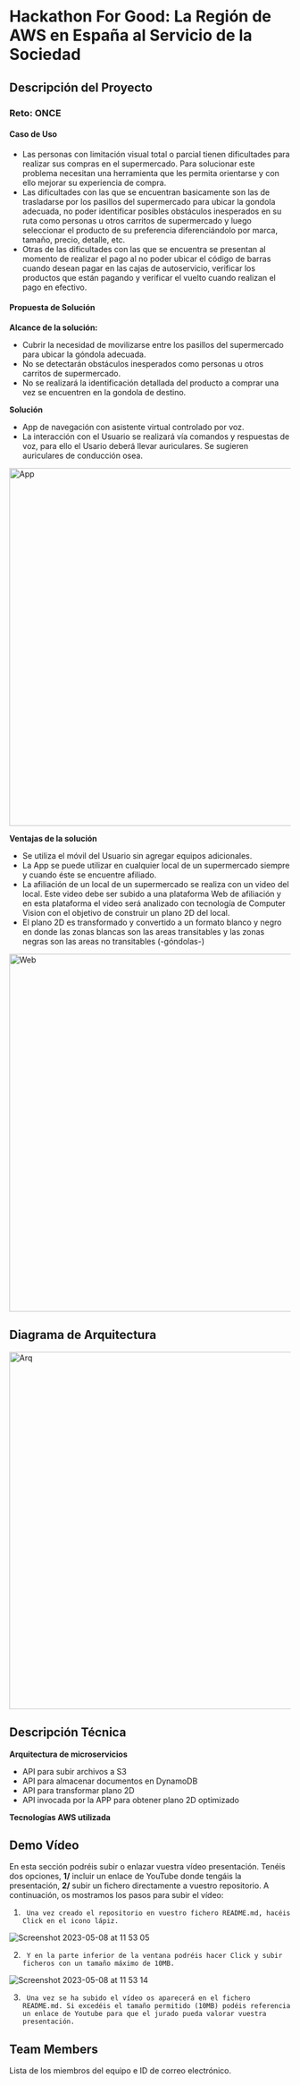 # Hackathon For Good: La Región de AWS en España al Servicio de la Sociedad

## Descripción del Proyecto

### Reto: ONCE

#### Caso de Uso
- Las personas con limitación visual total o parcial tienen dificultades para realizar sus compras en el supermercado. Para solucionar este problema necesitan una herramienta que les permita orientarse y con ello mejorar su experiencia de compra.
- Las dificultades con las que se encuentran basicamente son las de trasladarse por los pasillos del supermercado para ubicar la gondola adecuada, no poder identificar posibles obstáculos inesperados en su ruta como personas u otros carritos de supermercado y luego seleccionar el producto de su preferencia diferenciándolo por marca, tamaño, precio, detalle, etc.
- Otras de las dificultades con las que se encuentra se presentan al momento de realizar el pago al no poder ubicar el código de barras cuando desean pagar en las cajas de autoservicio, verificar los productos que están pagando y verificar el vuelto cuando realizan el pago en efectivo.

#### Propuesta de Solución

**Alcance de la solución:**
- Cubrir la necesidad de movilizarse entre los pasillos del supermercado para ubicar la góndola adecuada.
- No se detectarán obstáculos inesperados como personas u otros carritos de supermercado.
- No se realizará la identificación detallada del producto a comprar una vez se encuentren en la gondola de destino.

**Solución**
- App de navegación con asistente virtual controlado por voz.
- La interacción con el Usuario se realizará vía comandos y respuestas de voz, para ello el Usario deberá llevar auriculares. Se sugieren auriculares de conducción osea.

<img width="640" alt="App" src="https://github.com/InkaCloud/InkaCloud/assets/132919724/e4b4bad6-d1b3-4c5b-8b8d-abcdfc8139ee">

**Ventajas de la solución**
- Se utiliza el móvil del Usuario sin agregar equipos adicionales.
- La App se puede utilizar en cualquier local de un supermercado siempre y cuando éste se encuentre afiliado.
- La afiliación de un local de un supermercado se realiza con un video del local. Este video debe ser subido a una plataforma Web de afiliación y en esta plataforma el video será analizado con tecnología de Computer Vision con el objetivo de construir un plano 2D del local.
- El plano 2D es transformado y convertido a un formato blanco y negro en donde las zonas blancas son las areas transitables y las zonas negras son las areas no transitables (-góndolas-)

<img width="640" alt="Web" src="https://github.com/InkaCloud/InkaCloud/assets/132919724/b004c7e2-6dad-4a98-81e7-89768692e4fc">


## Diagrama de Arquitectura

<img width="639" alt="Arq" src="https://github.com/InkaCloud/InkaCloud/assets/132919724/09150a3d-3dce-49a0-9c36-1fad05d220b4">


## Descripción Técnica

**Arquitectura de microservicios**
- API para subir archivos a S3
- API para almacenar documentos en DynamoDB
- API para transformar plano 2D
- API invocada por la APP para obtener plano 2D optimizado


**Tecnologías AWS utilizada**


## Demo Vídeo

En esta sección podréis subir o enlazar vuestra vídeo presentación. Tenéis dos opciones, **1/** incluir un enlace de YouTube donde tengáis la presentación, **2/** subir un fichero directamente a vuestro repositorio. A continuación, os mostramos los pasos para subir el vídeo:

1.      Una vez creado el repositorio en vuestro fichero README.md, hacéis Click en el icono lápiz.

![Screenshot 2023-05-08 at 11 53 05](https://user-images.githubusercontent.com/28776392/236794134-37b49eaf-b091-4e9c-a0d1-759f89679efc.png)


2.      Y en la parte inferior de la ventana podréis hacer Click y subir ficheros con un tamaño máximo de 10MB.

![Screenshot 2023-05-08 at 11 53 14](https://user-images.githubusercontent.com/28776392/236794175-b6231532-6c78-428c-a5be-2781430053b9.png)

3.      Una vez se ha subido el vídeo os aparecerá en el fichero README.md. Si excedéis el tamaño permitido (10MB) podéis referencia un enlace de Youtube para que el jurado pueda valorar vuestra presentación.



## Team Members

Lista de los miembros del equipo e ID de correo electrónico.
 
